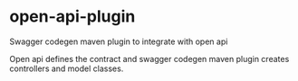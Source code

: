 # open-api-plugin
Swagger codegen maven plugin to integrate with open api

Open api defines the contract and swagger codegen maven plugin creates controllers and model classes.
